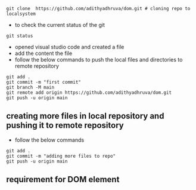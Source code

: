 ```
git clone  https://github.com/adithyadhruva/dom.git # cloning repo to localsystem

```
- to check the current status of the git
```
git status 
```

- opened visual studio code and created a file
- add the content the file
-  follow the below commands to push the local files and directories  to  remote repository
``` 
git add .
git commit -m "first commit"
git branch -M main
git remote add origin https://github.com/adithyadhruva/dom.git
git push -u origin main
```

## creating more files in local repository and pushing it to remote repository
- follow the below commands
``` 
git add .
git commit -m "adding more files to repo"
git push -u origin main
```

## requirement for DOM element

